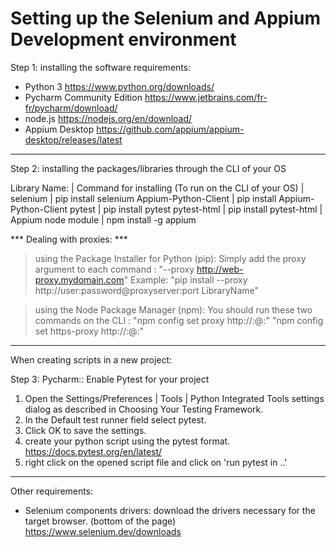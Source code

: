 Setting up the Selenium and Appium Development environment 
==========================================================

Step 1: installing the software requirements:

- Python 3                              https://www.python.org/downloads/
- Pycharm Community Edition             https://www.jetbrains.com/fr-fr/pycharm/download/
- node.js                               https://nodejs.org/en/download/
- Appium Desktop		        https://github.com/appium/appium-desktop/releases/latest						
     
----------------------------------------------------------

Step 2: installing the packages/libraries through the CLI of your OS


 Library Name:             | Command for installing (To run on the CLI of your OS) 
                           | 
 selenium                  | pip install selenium
 Appium-Python-Client      | pip install Appium-Python-Client
 pytest                    | pip install pytest
 pytest-html               | pip install pytest-html
                           |
 Appium node module        | npm install -g appium

***  Dealing with proxies:  ***
 >using the Package Installer for Python (pip):
	Simply add the proxy argument to each command :
        "--proxy http://web-proxy.mydomain.com"
 Example: "pip install --proxy http://user:password@proxyserver:port LibraryName"
 
 >using the Node Package Manager (npm):
	You should run these two commands on the CLI : 
         "npm config set proxy http://<username>:<password>@<proxy-server-url>:<port>"
         "npm config set https-proxy http://<username>:<password>@<proxy-server-url>:<port>"
 
----------------------------------------------------------
When creating scripts in a new project:

Step 3: Pycharm:: Enable Pytest for your project﻿
1. Open the Settings/Preferences | Tools | Python Integrated Tools settings dialog as described in Choosing Your Testing Framework.
2. In the Default test runner field select pytest.
3. Click OK to save the settings.
4. create your python script using the pytest format. https://docs.pytest.org/en/latest/
5. right click on the opened script file and click on 'run pytest in ..'

----------------------------------------------------------

Other requirements:
- Selenium components drivers: download the drivers necessary for the target browser. 
(bottom of the page)          https://www.selenium.dev/downloads  
